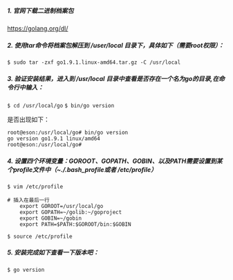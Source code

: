 <h5 id="1-官网下载二进制档案包" data-source-line="1">1. 官网下载二进制档案包</h5>
<p data-source-line="2"><a href="https://golang.org/dl/">https://golang.org/dl/</a></p>

<h5 id="2-使用tar命令将档案包解压到-userlocal-目录下具体如下需要root权限" data-source-line="4">2. 使用tar命令将档案包解压到 /user/local 目录下，具体如下（需要root权限）：</h5>
<p data-source-line="6"><code>$ sudo tar -zxf go1.9.1.linux-amd64.tar.gz -C /usr/local</code></p>

<h5 id="3-验证安装结果进入到-usrlocal-目录中查看是否存在一个名为go的目录在命令行中输入" data-source-line="8">3. 验证安装结果，进入到 /usr/local 目录中查看是否存在一个名为go的目录,在命令行中输入：</h5>
<p data-source-line="10"><code>$ cd /usr/local/go</code>
<code>$ bin/go version</code></p>
<p data-source-line="13">是否出现如下：</p>

<pre data-source-line="15"><code class="hljs">root<span class="hljs-variable">@eson</span><span class="hljs-symbol">:/usr/local/go</span><span class="hljs-comment"># bin/go version</span>
go version go1.<span class="hljs-number">9.1</span> linux/amd64
root<span class="hljs-variable">@eson</span><span class="hljs-symbol">:/usr/local/go</span><span class="hljs-comment">#</span></code></pre>
<h5 id="4-设置四个环境变量goroot-gopath-gobin-以及path需要设置到某个profile文件中~bash_profile或者-etcprofile" data-source-line="19">4. 设置四个环境变量：GOROOT、GOPATH、GOBIN、以及PATH需要设置到某个profile文件中（~./.bash_profile或者 /etc/profile）</h5>
<p data-source-line="21"><code>$ vim /etc/profile</code></p>

<pre data-source-line="23"><code class="hljs"><span class="hljs-comment"># 插入在最后一行  </span>
    <span class="hljs-builtin-name">export</span> <span class="hljs-attribute">GOROOT</span>=/usr/local/go
    <span class="hljs-builtin-name">export</span> <span class="hljs-attribute">GOPATH</span>=~/golib:~/goproject
    <span class="hljs-builtin-name">export</span> <span class="hljs-attribute">GOBIN</span>=~/gobin
    <span class="hljs-builtin-name">export</span> <span class="hljs-attribute">PATH</span>=<span class="hljs-variable">$PATH</span>:$GOROOT/bin:$GOBIN</code></pre>
<p data-source-line="29"><code>$ source /etc/profile</code></p>

<h5 id="5-安装完成如下查看一下版本吧" data-source-line="31">5. 安装完成如下查看一下版本吧：</h5>
<p data-source-line="32"><code>$ go version</code></p>